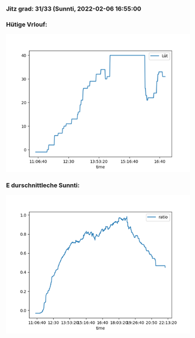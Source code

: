 ### Jitz grad: 31/33 (Sunnti, 2022-02-06 16:55:00

### Hütige Vrlouf:
![Graph](Today.png)

### E durschnittleche Sunnti:
![Graph](Sunnti.png)